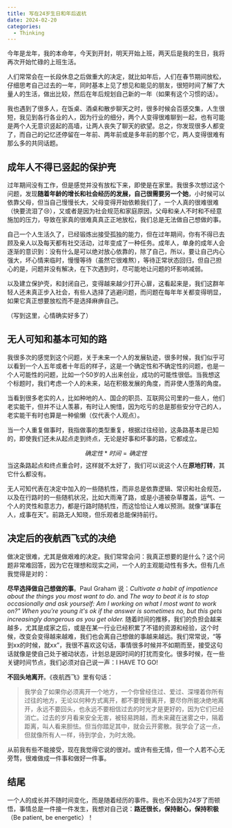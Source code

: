 ```yaml
---
title: 写在24岁生日和年后返杭
date: 2024-02-20
categories:
  - Thinking
---
```

今年是龙年，我的本命年，今天到开封，明天开始上班，两天后是我的生日，我将再次开始忙碌的上班生活。

人们常常会在一长段休息之后做重大的决定，就比如年后，人们在春节期间放松，仔细思考自己过去的一年，同时基本上见了想见和能见的朋友，很短时间了解了大量人的生活，做出比较，然后在年后规划自己新的一年（如果有这个习惯的话）。

我也遇到了很多人，在饭桌、酒桌和散步聊天之时，很多时候会百感交集，人生很短，我见到各行各业的人，因为行业的细分，两个人变得很难聊到一起，也有可能是两个人无意识竖起的高墙，让两人丧失了聊天的欲望。总之，你发现很多人都变了，而自己的记忆还停留在一年前、两年前或是多年前的那个它，两人变得很难有那么多的共同话题。

## 成年人不得已竖起的保护壳

过年期间没有工作，但是感觉并没有放松下来，即使是在家里。我很多次想过这个问题，发现**随着年龄的增长和社会经历的发展，自己很需要另一个她**，小时候可以依靠父母，但当自己慢慢长大，父母变得开始依赖我们了，一个人真的很难很难（快要流泪了😢），又或者是因为社会规范和家庭原因，父母和亲人不时和不经意施加的压力，导致在家真的很难真真正正地放松，我们总是无法做自己想做的事。

自己一个人生活久了，已经锻炼出接受孤独的能力，但在过年期间，你有不得已去顾及亲人以及每天都有社交活动，过年变成了一种任务。成年人，单身的成年人会逐渐的意识到：没有什么是可以绝对放心依靠的，除了自己，所以，要让自己内心强大，坏心情来临时，慢慢等待（虽然它很难熬），等待正常状态回归，但自己担心的是，问题并没有解决，在下次遇到时，尽可能地让问题的坏影响减弱。

以及建立保护壳，和封闭自己，变得越来越少打开心扉，这看起来是，我们这群年轻人还未真正步入社会，有些人选择了逃避问题，而问题在每年年关都变得明显，如果它真正想要放松而不是选择麻痹自己。

（写到这里，心情确实好多了）

## 无人可知和基本可知的路

我很多次的感觉到这个问题，关于未来一个人的发展轨迹，很多时候，我们似乎可以看到一个人五年或者十年后的样子，这是一个确定性和不确定性的问题，也是一个人可能性的问题，比如一个50岁的人出来创业，成功的可能性很低。当我想这个标题时，我们考虑一个人的未来，站在积极发展的角度，而非使人堕落的角度。

当看到很多老实的人，比如种地的人、国企的职员、互联网公司里的一些人，他们老实能干，但并不让人羡慕，有时让人惋惜，因为吃亏的总是那些安分守己的人，老实能干有时也算是一种偷懒（仅代表个人观点）。

当一个人重复做事时，我指做事的类型重复，根据过往经验，这条路基本是已知的，即使我们还未从起点走到终点，无论是好事和坏事的路，它都成立。

$$
确定性 * 时间 = 确定性
$$
当这条路起点和终点重合时，这样就不太好了，我们可以说这个人在**原地打转**，其它什么都没有。

无人可知代表在决定中加入的一些随机性，而非总是依靠逻辑、常识和社会规范，以及在行路时的一些随机状况，比如大雨淹了路，或是小道被杂草覆盖，运气、一个人的灵性和意志力，都是行路时随机性，而这恰恰让人难以预测。就像“谋事在人，成事在天”。前路无人知晓，但乐观者总能保持前行。

## 决定后的夜航西飞式的决绝

做决定很难，尤其是做艰难的决定。我们常常会问：我真正想要的是什么？这个问题非常难回答，因为它在理想和现实之间，一个人的主观能动性有多大。但有几点我觉得是对的：

**尽早选择做自己想做的事**。Paul Graham 说：*Cultivate a habit of impatience about the things you most want to do.* and *The way to beat it is to stop occasionally and ask yourself: Am I working on what I most want to work on?" When you're young it's ok if the answer is sometimes no, but this gets increasingly dangerous as you get older.* 随着时间的推移，我们的负担会越来越多，尤其是成家之后，或是在某一行业已经积累了不错的资源和经验，这个时候，改变会变得越来越难，我们也会离自己想做的事越来越远。我们常常说，“等到xx的时候，就xx”，我很不喜欢这句话，事情很多时候并不如期而至，接受这句话就像是使自己处于被动状态，计划总是因时间的打扰而变化。很多时候，在一些关键时间节点，我们必须对自己说一声：I HAVE TO GO!

**不回头地离开**。《夜航西飞》里有句话：

> 我学会了如果你必须离开一个地方，一个你曾经住过、爱过、深埋着你所有过往的地方，无论以何种方式离开，都不要慢慢离开，要尽你所能决绝地离开，永远不要回头，也永远不要相信过去的时光才是更好的，因为它们已经消亡。过去的岁月看来安全无害，被轻易跨越，而未来藏在迷雾之中，隔着距离，叫人看来胆怯。但当你踏足其中，就会云开雾散。我学会了这一点，但就像所有人一样，待到学会，为时太晚。

从前我有些不能接受，现在我觉得它说的很对。或许有些无情，但一个人若不心无旁骛，很难做成一件事和做好一件事。

## 结尾

一个人的成长并不随时间变化，而是随着经历的事件。我也不会因为24岁了而顿悟，事情总是一件接一件发生，我想对自己说：**路还很长，保持耐心，保持积极**（Be patient, be energetic）！